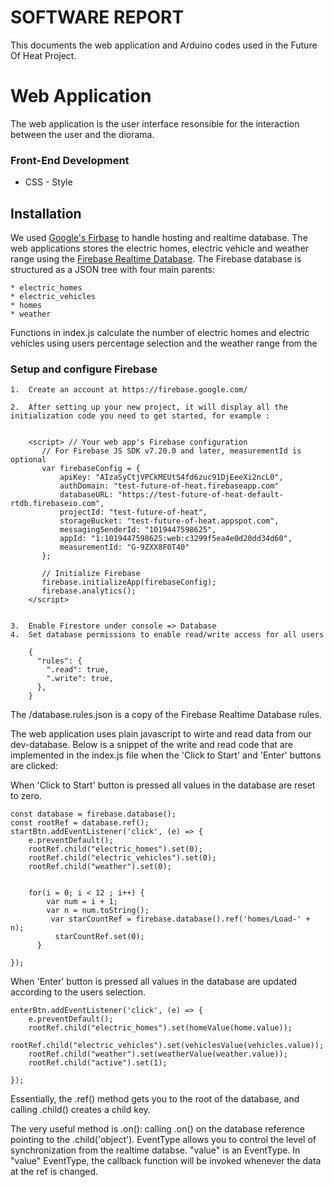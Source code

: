 # SOFTWARE REPORT

This documents the web application and Arduino codes used in the Future Of Heat Project.

# Web Application

The web application is the user interface resonsible for the interaction between the user and the diorama.

### Front-End Development

* CSS - Style

## Installation

We used [Google's Firbase](https://firebase.google.com) to handle hosting and realtime database. The web applications stores the electric homes, electric vehicle and weather range
using the [Firebase Realtime Database](https://firebase.google.com/products/realtime-database). The Firebase database is structured as a JSON tree with four main parents:

    * electric_homes
    * electric_vehicles
    * homes
    * weather

Functions in index.js calculate the number of electric homes and electric vehicles using users percentage selection and the weather range from the 

### Setup and configure Firebase
    1.  Create an account at https://firebase.google.com/

    2.  After setting up your new project, it will display all the initialization code you need to get started, for example :

        
        <script> // Your web app's Firebase configuration
           // For Firebase JS SDK v7.20.0 and later, measurementId is optional
           var firebaseConfig = {
               apiKey: "AIzaSyCtjVPCkMEUtS4fd6zuc91DjEeeXi2ncL0",
               authDomain: "test-future-of-heat.firebaseapp.com"
               databaseURL: "https://test-future-of-heat-default-rtdb.firebaseio.com",
               projectId: "test-future-of-heat",
               storageBucket: "test-future-of-heat.appspot.com",
               messagingSenderId: "1019447598625",
               appId: "1:1019447598625:web:c3299f5ea4e0d20dd34d60",
               measurementId: "G-9ZXX8F0T40"
           };

           // Initialize Firebase
           firebase.initializeApp(firebaseConfig);
           firebase.analytics();
        </script>


    3.  Enable Firestore under console => Database
    4.  Set database permissions to enable read/write access for all users

        {
          "rules": {
            ".read": true,
            ".write": true,
          },
        }

The /database.rules.json is a copy of the Firebase Realtime Database rules.

The web application uses plain javascript to wirte and read data from our dev-database.
Below is a snippet of the write and read code that are implemented in the index.js file when the 'Click to Start' and 'Enter' buttons are clicked:

When 'Click to Start' button is pressed all values in the database are reset to zero.

    const database = firebase.database();
    const rootRef = database.ref();
    startBtn.addEventListener('click', (e) => {
        e.preventDefault();
        rootRef.child("electric_homes").set(0);
        rootRef.child("electric_vehicles").set(0);
        rootRef.child("weather").set(0);
        
    
        for(i = 0; i < 12 ; i++) {
            var num = i + 1;
            var n = num.toString();
             var starCountRef = firebase.database().ref('homes/Load-' + n);
              starCountRef.set(0);
          }

    });

When 'Enter' button is pressed all values in the database are updated according to the users selection.

    enterBtn.addEventListener('click', (e) => {
        e.preventDefault();
        rootRef.child("electric_homes").set(homeValue(home.value));
        rootRef.child("electric_vehicles").set(vehiclesValue(vehicles.value));
        rootRef.child("weather").set(weatherValue(weather.value));
        rootRef.child("active").set(1);

    });

Essentially, the .ref() method gets you to the root of the database, and calling .child() creates a child key.

The very useful method is .on(): calling .on() on the database reference pointing to the .child('object'). EventType allows you to control the level of synchronization from the realtime databse. "value" is an EventType. In "value" EventType, the callback function will be invoked whenever the data at the ref is changed.